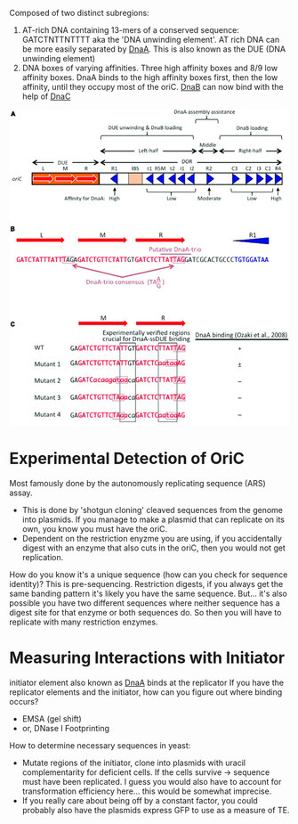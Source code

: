 Composed of two distinct subregions: 
1. AT-rich DNA containing 13-mers of a conserved sequence: GATCTNTTNTTTT aka the 'DNA unwinding element'. AT rich DNA can be more easily separated by [DnaA](DnaA.md). This is also known as the DUE (DNA unwinding element)
2. DNA boxes of varying affinities. Three high affinity boxes and 8/9 low affinity boxes. DnaA binds to the high affinity boxes first, then the low affinity, until they occupy most of the oriC. [DnaB](Helicase.md) can now bind with the help of [DnaC](DnaC.md) 

![OriC Diagaram](../images/oriC.png)


# Experimental Detection of OriC
Most famously done by the autonomously replicating sequence (ARS) assay.
- This is done by 'shotgun cloning' cleaved sequences from the genome into plasmids. If you manage to make a plasmid that can replicate on its own, you know you must have the oriC. 
- Dependent on the restriction enyzme you are using, if you accidentally digest with an enzyme that also cuts in the oriC, then you would not get replication.

How do you know it's a unique sequence (how can you check for sequence identity)?
	This is pre-sequencing.
	Restriction digests, if you always get the same banding pattern it's likely you have the same sequence. 
	But... it's also possible you have two different sequences where neither sequence has a digest site for that enzyme or both sequences do. So then you will have to replicate with many restriction enzymes. 

# Measuring Interactions with Initiator
initiator element also known as [DnaA](DnaA.md) binds at the replicator
If you have the replicator elements and the initiator, how can you figure out where binding occurs?
- EMSA (gel shift)
- or, DNase I Footprinting

How to determine necessary sequences in yeast: 
- Mutate regions of the initiator, clone into plasmids with uracil complementarity for deficient cells. If the cells survive -> sequence must have been replicated. I guess you would also have to account for transformation efficiency here... this would be somewhat imprecise. 
- If you really care about being off by a constant factor, you could probably also have the plasmids express GFP to use as a measure of TE.